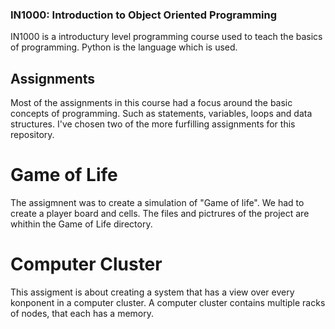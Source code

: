### IN1000: Introduction to Object Oriented Programming
IN1000 is a introductury level programming course used to teach the basics of programming. Python is the language which is used.

## Assignments
Most of the assignments in this course had a focus around the basic concepts of programming. Such as statements, variables, loops and data structures. I've chosen two of the more furfilling assignments for this repository.


# Game of Life
The assigmnent was to create a simulation of "Game of life". We had to create a player board and cells. The files and pictrures of the project are whithin the Game of Life directory.



# Computer Cluster
This assigment is about creating a system that has a view over every konponent in a computer cluster. A computer cluster contains multiple racks of nodes, that each has a memory.
